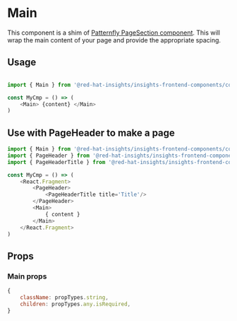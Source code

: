 # Main

This component is a shim of [Patternfly PageSection component](https://v2.patternfly.org/documentation/react/components/page).
This will wrap the main content of your page and provide the appropriate spacing.

## Usage

```javascript

import { Main } from '@red-hat-insights/insights-frontend-components/components/Main';

const MyCmp = () => (
    <Main> {content} </Main>
)
```

## Use with PageHeader to make a page

```javascript
import { Main } from '@red-hat-insights/insights-frontend-components/components/Main';
import { PageHeader } from '@red-hat-insights/insights-frontend-components/components/PageHeader';
import { PageHeaderTitle } from '@red-hat-insights/insights-frontend-components/components/PageHeader';

const MyCmp = () => (
    <React.Fragment>
        <PageHeader>
            <PageHeaderTitle title='Title'/>
        </PageHeader>
        <Main>
            { content }
        </Main>
    </React.Fragment>
)

```

## Props

### Main props

```javascript
{
    className: propTypes.string,
    children: propTypes.any.isRequired,
}
```